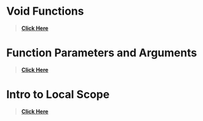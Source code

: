 # Void Functions
> **[Click Here](https://www.learncpp.com/cpp-tutorial/void-functions-non-value-returning-functions/)**
# Function Parameters and Arguments
> **[Click Here](https://www.learncpp.com/cpp-tutorial/introduction-to-function-parameters-and-arguments/)**
# Intro to Local Scope
> **[Click Here](https://www.learncpp.com/cpp-tutorial/introduction-to-local-scope/)**